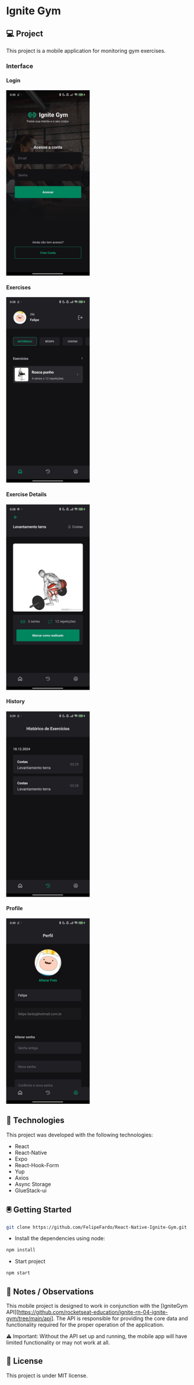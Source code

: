 # Ignite Gym

## 💻 Project
  This project is a mobile application for monitoring gym exercises.

### Interface

#### Login
<img src="https://github.com/FelipeFardo/Assets/blob/main/React-Native-Ignite-Gym/Screenshot_02.jpeg" alt="Home" height="500" />

#### Exercises
<img src="https://github.com/FelipeFardo/Assets/blob/main/React-Native-Ignite-Gym/Screenshot_04.jpeg" alt="Exercises" height="500" />

#### Exercise Details
<img src="https://github.com/FelipeFardo/Assets/blob/main/React-Native-Ignite-Gym/Screenshot_01.jpeg" alt="Exercise Details" height="500" />

#### History
<img src="https://github.com/FelipeFardo/Assets/blob/main/React-Native-Ignite-Gym/Screenshot_05.jpeg" alt="History" height="500" />

#### Profile
<img src="https://github.com/FelipeFardo/Assets/blob/main/React-Native-Ignite-Gym/Screenshot_03.jpeg" alt="Profile" height="500" />

## 🚀 Technologies
This project was developed with the following technologies:

- React
- React-Native
- Expo
- React-Hook-Form
- Yup
- Axios
- Async Storage
- GlueStack-ui
  
## 🖲️ Getting Started
 ```sh
git clone https://github.com/FelipeFardo/React-Native-Ignite-Gym.git
  ```
 - Install the dependencies using node:
 ```sh
 npm install 
  ```
  - Start project
 ```sh
npm start
  ```

## 🧾 Notes / Observations

This mobile project is designed to work in conjunction with the [IgniteGym API][https://github.com/rocketseat-education/ignite-rn-04-ignite-gym/tree/main/api]. The API is responsible for providing the core data and functionality required for the proper operation of the application.

⚠️ Important: Without the API set up and running, the mobile app will have limited functionality or may not work at all.

## 📝 License

This project is under MIT license.
